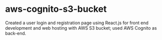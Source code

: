 # aws-cognito-s3-bucket
 Created a user login and registration page using React.js for front end development and web hosting with AWS S3 bucket; used AWS Cognito as back-end.
